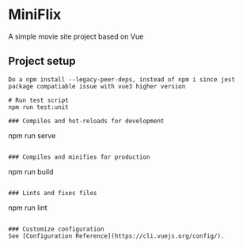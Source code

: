 # MiniFlix
A simple movie site project based on Vue

## Project setup
```
Do a npm install --legacy-peer-deps, instead of npm i since jest package compatiable issue with vue3 higher version

# Run test script 
npm run test:unit

### Compiles and hot-reloads for development
```
npm run serve
```

### Compiles and minifies for production
```
npm run build
```

### Lints and fixes files
```
npm run lint
```

### Customize configuration
See [Configuration Reference](https://cli.vuejs.org/config/).
